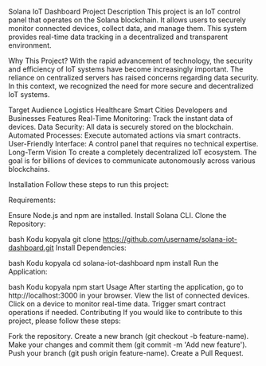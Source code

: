 Solana IoT Dashboard
Project Description
This project is an IoT control panel that operates on the Solana blockchain. It allows users to securely monitor connected devices, collect data, and manage them. This system provides real-time data tracking in a decentralized and transparent environment.

Why This Project?
With the rapid advancement of technology, the security and efficiency of IoT systems have become increasingly important. The reliance on centralized servers has raised concerns regarding data security. In this context, we recognized the need for more secure and decentralized IoT systems.

Target Audience
Logistics
Healthcare
Smart Cities
Developers and Businesses
Features
Real-Time Monitoring: Track the instant data of devices.
Data Security: All data is securely stored on the blockchain.
Automated Processes: Execute automated actions via smart contracts.
User-Friendly Interface: A control panel that requires no technical expertise.
Long-Term Vision
To create a completely decentralized IoT ecosystem. The goal is for billions of devices to communicate autonomously across various blockchains.

Installation
Follow these steps to run this project:

Requirements:

Ensure Node.js and npm are installed.
Install Solana CLI.
Clone the Repository:

bash
Kodu kopyala
git clone https://github.com/username/solana-iot-dashboard.git
Install Dependencies:

bash
Kodu kopyala
cd solana-iot-dashboard
npm install
Run the Application:

bash
Kodu kopyala
npm start
Usage
After starting the application, go to http://localhost:3000 in your browser.
View the list of connected devices.
Click on a device to monitor real-time data.
Trigger smart contract operations if needed.
Contributing
If you would like to contribute to this project, please follow these steps:

Fork the repository.
Create a new branch (git checkout -b feature-name).
Make your changes and commit them (git commit -m 'Add new feature').
Push your branch (git push origin feature-name).
Create a Pull Request.
